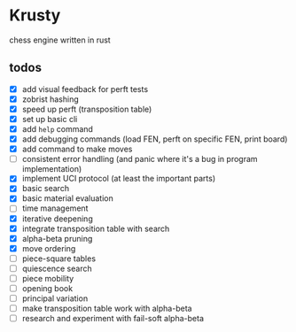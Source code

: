 # Krusty

chess engine written in rust

## todos

- [x] add visual feedback for perft tests
- [x] zobrist hashing
- [x] speed up perft (transposition table)
- [x] set up basic cli
- [x] add `help` command
- [x] add debugging commands (load FEN, perft on specific FEN, print board)
- [x] add command to make moves
- [ ] consistent error handling (and panic where it's a bug in program implementation)
- [x] implement UCI protocol (at least the important parts)
- [x] basic search
- [x] basic material evaluation
- [ ] time management
- [x] iterative deepening
- [x] integrate transposition table with search
- [x] alpha-beta pruning
- [x] move ordering
- [ ] piece-square tables
- [ ] quiescence search
- [ ] piece mobility
- [ ] opening book
- [ ] principal variation
- [ ] make transposition table work with alpha-beta
- [ ] research and experiment with fail-soft alpha-beta
